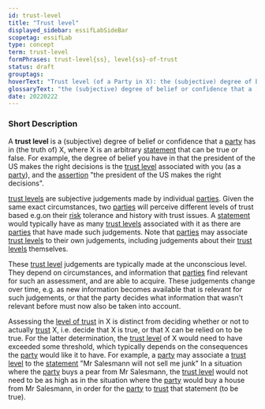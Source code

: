 ```yaml
---
id: trust-level
title: "Trust level"
displayed_sidebar: essifLabSideBar
scopetag: essifLab
type: concept
term: trust-level
formPhrases: trust-level{ss}, level{ss}-of-trust
status: draft
grouptags:
hoverText: "Trust level (of a Party in X): the (subjective) degree of belief or confidence that this Party has in X"
glossaryText: "the (subjective) degree of belief or confidence that a [party](@) has in X (someone, something, ...)."
date: 20220222
---
```


### Short Description
A **trust level** is a (subjective) degree of belief or confidence that a [party](@) has in (the truth of) X, where X is an arbitrary [statement](assertion@) that can be true or false. For example, the degree of belief you have in that the president of the US makes the right decisions is the [trust level](@) associated with you (as a [party](@)), and the [assertion](@) "the president of the US makes the right decisions".

[trust levels](trust-level@) are subjective judgements made by individual [parties](@). Given the same exact circumstances, two [parties](@) will perceive different levels of trust based e.g.on their [risk](@) tolerance and history with trust issues. A [statement](assertion@) would typically have as many [trust levels](trust-level@) associated with it as there are [parties](@) that have made such judgements. Note that [parties](@) may associate [trust levels](trust-level@) to their own judgements, including judgements about their [trust levels](trust-level@) themselves.

These [trust level](@) judgements are typically made at the unconscious level. They depend on circumstances, and information that [parties](@) find relevant for such an assessment, and are able to acquire. These judgements change over time, e.g. as new information becomes available that is relevant for such judgements, or that the party decides what information that wasn't relevant before must now also be taken into account.

Assessing the [level of trust](trust-level@) in X is distinct from deciding whether or not to actually [trust](@) X, i.e. decide that X is true, or that X can be relied on to be true. For the latter determination, the [trust level](@) of X would need to have exceeded some threshold, which typically depends on the consequences the [party](@) would like it to have. For example, a [party](@) may associate a [trust level](@) to the [statement](assertion@) "Mr Salesmann will not sell me junk" In a situation where the [party](@) buys a pear from Mr Salesmann, the [trust level](@) would not need to be as high as in the situation where the [party](@) would buy a house from Mr Salesmann, in order for the [party](@) to [trust](@) that statement (to be true).

